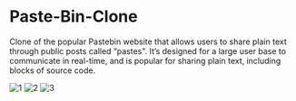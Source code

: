 # Paste-Bin-Clone

Clone of the popular Pastebin website that allows users to share plain text through public posts called “pastes". It’s designed for a large user base to communicate in real-time, and is popular for sharing plain text, including blocks of source code.

![1](https://user-images.githubusercontent.com/73958706/138721595-b8b177e9-05e4-41a3-858d-cc0e780349f0.JPG)
![2](https://user-images.githubusercontent.com/73958706/138721602-97ea2ce2-8d2e-4397-9d54-1d5fbcd2ebb2.JPG)
![3](https://user-images.githubusercontent.com/73958706/138721607-f63fde3b-f27d-45ad-817e-e30201c79477.JPG)

